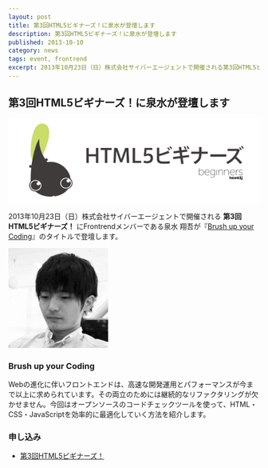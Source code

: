 ```yaml
---
layout: post
title: 第3回HTML5ビギナーズ！に泉水が登壇します
description: 第3回HTML5ビギナーズ！に泉水が登壇します
published: 2013-10-10
category: news
tags: event, frontrend
excerpt: 2013年10月23日（日）株式会社サイバーエージェントで開催される第3回HTML5ビギナーズ！にFrontrendメンバーである泉水 翔吾が『Brush up your Coding』のタイトルで登壇します。
---
```


## 第3回HTML5ビギナーズ！に泉水が登壇します

![第3回HTML5ビギナーズ！](/images/2013/1010_head.png)

2013年10月23日（日）株式会社サイバーエージェントで開催される __第3回HTML5ビギナーズ！__ にFrontrendメンバーである泉水 翔吾が『[Brush up your Coding](http://atnd.org/events/44530)』のタイトルで登壇します。

![泉水 翔吾](/images/speakers/sensui.jpg)

### Brush up your Coding

Webの進化に伴いフロントエンドは、高速な開発運用とパフォーマンスが今まで以上に求められています。その両立のためには継続的なリファクタリングが欠かせません。今回はオープンソースのコードチェックツールを使って、HTML・CSS・JavaScriptを効率的に最適化していく方法を紹介します。

### 申し込み

+ [第3回HTML5ビギナーズ！](http://atnd.org/events/44530)